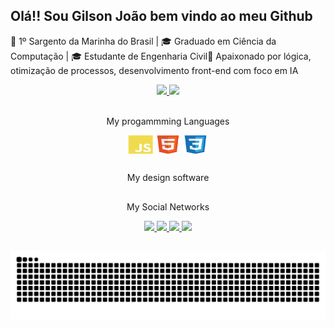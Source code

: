 ## Olá!! Sou Gilson João bem vindo ao meu Github
🔧 1º Sargento da Marinha do Brasil | 🎓 Graduado em Ciência da Computação | 🎓 Estudante de Engenharia Civil📍 Apaixonado por lógica, otimização de processos, desenvolvimento front-end com foco em IA

<div align="center">
  <a href="https://www.linkedin.com/in/gilson-jo%C3%A3o-6b775474/">
    <img height="180em" src="https://github-readme-stats.vercel.app/api?username=gilsonjoaoBR&theme=shades-of-purple&show_icons=true&hide_border=true&count_private=true" />
    <img height="180em" src="https://github-readme-stats.vercel.app/api/top-langs/?username=gilsonjoaoBR&theme=shades-of-purple&show_icons=true&hide_border=true&layout=compact" />
  </a>
</div>

<div align=center style="display: inline_block"><br>
<p>My progammming Languages</P>
  <img align="center" alt="Rafa-Js" height="30" width="40" src="https://raw.githubusercontent.com/devicons/devicon/master/icons/javascript/javascript-plain.svg">
  <img align="center" alt="Rafa-HTML" height="30" width="40" src="https://raw.githubusercontent.com/devicons/devicon/master/icons/html5/html5-original.svg">
  <img align="center" alt="Rafa-CSS" height="30" width="40" src="https://raw.githubusercontent.com/devicons/devicon/master/icons/css3/css3-original.svg">
</div>

##
<div align=center>
 <p>My design software</P>
</div>

##
<div align=center> 
    <p>My Social Networks</P>
  <a href="https://www.youtube.com/@TheGilsonjoao" target="_blank">
    <img src="https://img.shields.io/badge/YouTube-FF0000?style=for-the-badge&logo=youtube&logoColor=white">
  </a>
  <a href="https://www.instagram.com/gilson_joao_br/?igsh=MTB0bzNtNnR0ZGdieg%3D%3D#" target="_blank">
    <img src="https://img.shields.io/badge/-Instagram-%23E4405F?style=for-the-badge&logo=instagram&logoColor=white">
  </a>
   <a href = "mailto:gilsonmg22@gmail.com">
    <img src="https://img.shields.io/badge/-Gmail-%23333?style=for-the-badge&logo=gmail&logoColor=white">
  </a>
  <a href="https://www.linkedin.com/in/gilson-joão-6b775474/" target="_blank">
    <img src="https://img.shields.io/badge/-LinkedIn-%230077B5?style=for-the-badge&logo=linkedin&logoColor=white">
  </a> 
</div>

##
<div align=center> 
<img src="https://raw.githubusercontent.com/gilsonjoaoBR/gilsonjoao/output/snake.svg" alt="Snake animation" />
</div>
